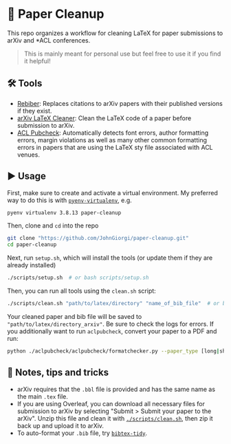 # :scroll: Paper Cleanup

This repo organizes a workflow for cleaning LaTeX for paper submissions to arXiv and *ACL conferences.

> This is mainly meant for personal use but feel free to use it if you find it helpful!

## :hammer_and_wrench: Tools

- [Rebiber](https://github.com/yuchenlin/rebiber): Replaces citations to arXiv papers with their published versions if they exist.
- [arXiv LaTeX Cleaner](https://github.com/google-research/arxiv-latex-cleaner): Clean the LaTeX code of a paper before submission to arXiv.
- [ACL Pubcheck](https://github.com/acl-org/aclpubcheck/blob/main/aclpubcheck_additional_info.pdf): Automatically detects font errors, author formatting errors, margin violations as well as many other common formatting errors in papers that are using the LaTeX sty file associated with ACL venues.

## :arrow_forward: Usage

First, make sure to create and activate a virtual environment. My preferred way to do this is with [`pyenv-virtualenv`](https://github.com/pyenv/pyenv-virtualenv), e.g.

```bash
pyenv virtualenv 3.8.13 paper-cleanup
```

Then, clone and `cd` into the repo

```bash
git clone "https://github.com/JohnGiorgi/paper-cleanup.git"
cd paper-cleanup
```

Next, run `setup.sh`, which will install the tools (or update them if they are already installed)

```bash
./scripts/setup.sh  # or bash scripts/setup.sh
```

Then, you can run all tools using the `clean.sh` script:

```bash
./scripts/clean.sh "path/to/latex/directory" "name_of_bib_file"  # or bash scripts/clean.sh "path/to/latex" "name_of_bib_file"
```

Your cleaned paper and bib file will be saved to `"path/to/latex/directory_arxiv"`. Be sure to check the logs for errors. If you additionally want to run `aclpubcheck`, convert your paper to a PDF and run:

```bash
python ./aclpubcheck/aclpubcheck/formatchecker.py --paper_type [long|short|other] path/to/paper.pdf
```

## :memo: Notes, tips and tricks

- arXiv requires that the `.bbl` file is provided and has the same name as the main `.tex` file.
- If you are using Overleaf, you can download all necessary files for submission to arXiv by selecting "Submit > Submit your paper to the arXiv". Unzip this file and clean it with [`./scripts/clean.sh`](./scripts/clean.sh), then zip it back up and upload it to arXiv.
- To auto-format your `.bib` file, try [`bibtex-tidy`](https://flamingtempura.github.io/bibtex-tidy).
